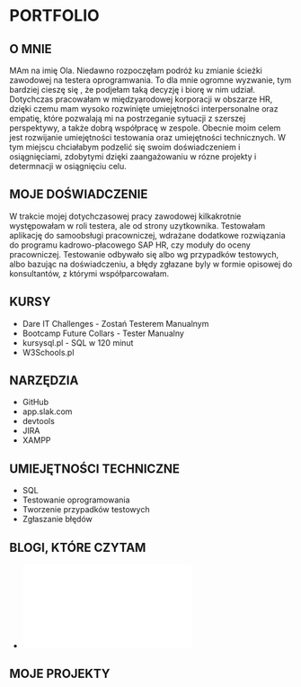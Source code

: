 # PORTFOLIO
## O MNIE
MAm na imię Ola. Niedawno rozpoczęłam podróż ku zmianie ścieżki zawodowej na testera oprogramwania. To dla mnie ogromne wyzwanie, tym bardziej cieszę się , że podjełam taką decyzję i biorę w nim udział. Dotychczas pracowałam w międzyarodowej korporacji w obszarze HR, dzięki czemu mam wysoko rozwinięte umiejętności interpersonalne oraz empatię, które pozwalają mi na postrzeganie sytuacji z szerszej perspektywy, a także dobrą współpracę w zespole. Obecnie moim celem jest rozwijanie umiejętności testowania oraz umiejętności technicznych. W tym miejscu chciałabym podzelić się swoim doświadczeniem i osiągnięciami, zdobytymi dzięki zaangażowaniu w rózne projekty i determnacji w osiągnięciu celu.
## MOJE DOŚWIADCZENIE
W trakcie mojej dotychczasowej pracy zawodowej kilkakrotnie występowałam w roli testera, ale od strony uzytkownika. Testowałam aplikację do samoobsługi pracowniczej, wdrażane dodatkowe rozwiązania do programu kadrowo-płacowego SAP HR, czy moduły do oceny pracowniczej. Testowanie odbywało się albo wg przypadków testowych, albo bazując na doświadczeniu, a błędy zgłazane byly w formie opisowej do konsultantów, z którymi współparcowałam.
## KURSY
* Dare IT Challenges - Zostań Testerem Manualnym
* Bootcamp Future Collars - Tester Manualny
* kursysql.pl - SQL w 120 minut
* W3Schools.pl
## NARZĘDZIA
* GitHub
* app.slak.com
* devtools
* JIRA
* XAMPP
## UMIEJĘTNOŚCI TECHNICZNE
* SQL
* Testowanie oprogramowania
* Tworzenie przypadków testowych
* Zgłaszanie błędów
## BLOGI, KTÓRE CZYTAM
* ![testerzy.pl](www.testerzy.pl)
## MOJE PROJEKTY

